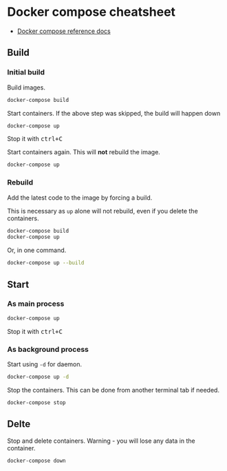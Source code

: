 # Docker compose cheatsheet

- [Docker compose reference docs](https://docs.docker.com/compose/reference/overview/)

## Build

### Initial build

Build images.

```sh
docker-compose build
```

Start containers. If the above step was skipped, the build will happen down

```sh
docker-compose up
```

Stop it with <kbd>ctrl+C</kbd>

Start containers again. This will **not** rebuild the image.

```sh
docker-compose up
```

### Rebuild

Add the latest code to the image by forcing a build.

This is necessary as `up` alone will not rebuild, even if you delete the containers.

```sh
docker-compose build
docker-compose up
```

Or, in one command.

```sh
docker-compose up --build
```

## Start

### As main process

```sh
docker-compose up
```

Stop it with <kbd>ctrl+C</kbd>

### As background process

Start using `-d` for daemon.

```sh
docker-compose up -d
```

Stop the containers. This can be done from another terminal tab if needed.

```sh
docker-compose stop
```


## Delte

Stop and delete containers. Warning - you will lose any data in the container.

```sh
docker-compose down
```

<!--stackedit_data:
eyJoaXN0b3J5IjpbLTEyMjUyOTkyNiwtMTk4OTI3MDU1OV19
-->